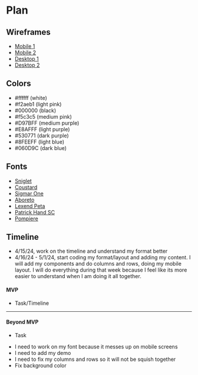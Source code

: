 # Plan

## Wireframes
* [Mobile 1](mobile1.png)
* [Mobile 2](mobile2.png)
* [Desktop 1](pc1.png)
* [Desktop 2](pc2.png)

## Colors
* #ffffff (white)
* #f2aeb1 (light pink)
* #000000 (black)
* #f5c3c5 (medium pink)
* #D97BFF (medium purple)
* #E8AFFF (light purple)
* #530771 (dark purple)
* #8FEEFF (light blue)
* #060D9C (dark blue)

## Fonts
* [Sniglet](https://fonts.google.com/specimen/Sniglet)
* [Coustard](https://fonts.google.com/specimen/Coustard)
* [Sigmar One](https://fonts.google.com/specimen/Sigmar+One)
* [Aboreto](https://fonts.google.com/specimen/Aboreto)
* [Lexend Peta](https://fonts.google.com/specimen/Lexend+Peta)
* [Patrick Hand SC](https://fonts.google.com/specimen/Patrick+Hand+SC)
* [Pompiere](https://fonts.google.com/specimen/Pompiere)

## Timeline
* 4/15/24, work on the timeline and understand my format better
* 4/16/24 - 5/1/24, start coding my format/layout and adding my content. I will add my components and do columns and rows, doing my mobile layout. I will do everything during that week because I feel like its more easier to understand when I am doing it all together.
#### MVP

* Task/Timeline

---

#### Beyond MVP

* Task
- I need to work on my font because it messes up on mobile screens
- I need to add my demo
- I need to fix my columns and rows so it will not be squish together
- Fix background color
